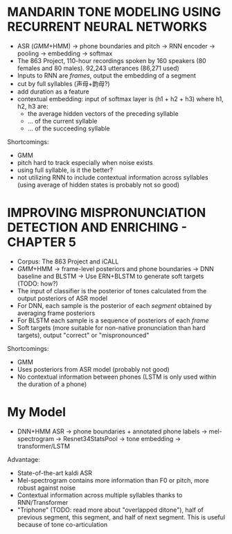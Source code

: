 # MANDARIN TONE MODELING USING RECURRENT NEURAL NETWORKS

- ASR (*GMM*+HMM) -> phone boundaries and pitch -> RNN encoder -> pooling -> embedding -> softmax
- The 863 Project, 110-hour recordings spoken by 160 speakers (80 females and 80 males). 92,243 utterances (86,271 used)
- Inputs to RNN are *frames*, output the embedding of a segment
- cut by full syllables (声母+韵母?)
- add duration as a feature
- contextual embedding: input of softmax layer is (h1 + h2 + h3) where h1, h2, h3 are:
    - the average hidden vectors of the preceding syllable
    - ... of the current syllable
    - ... of the succeeding syllable

Shortcomings:

- GMM
- pitch hard to track especially when noise exists
- using full syllable, is it the better?
- not utilizing RNN to include contextual information across syllables (using average of hidden states is probably not
  so good)

# IMPROVING MISPRONUNCIATION DETECTION AND ENRICHING - CHAPTER 5

- Corpus: The 863 Project and iCALL
- *GMM*+HMM -> frame-level posteriors and phone boundaries -> DNN baseline and BLSTM -> Use ERN+BLSTM to generate soft
  targets (TODO: how?)
- The input of classifier is the posterior of tones calculated from the output posteriors of ASR model
- For DNN, each sample is the posterior of each *segment* obtained by averaging frame posteriors
- For BLSTM each sample is a sequence of posteriors of each *frame*
- Soft targets (more suitable for non-native pronunciation than hard targets), output "correct" or "mispronounced"

Shortcomings:

- GMM
- Uses posteriors from ASR model (probably not good)
- No contextual information between phones (LSTM is only used within the duration of a phone)

# My Model

- DNN+HMM ASR -> phone boundaries + annotated phone labels -> mel-spectrogram -> Resnet34StatsPool -> tone embedding ->
  transformer/LSTM

Advantage:

- State-of-the-art kaldi ASR
- Mel-spectrogram contains more information than F0 or pitch, more robust against noise
- Contextual information across multiple syllables thanks to RNN/Transformer
- "Triphone" (TODO: read more about "overlapped ditone"), half of previous segment, this segment, and half of next
  segment. This is useful because of tone co-articulation